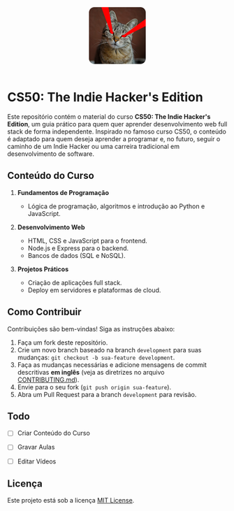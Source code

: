 <div align="center">
<img src="https://raw.githubusercontent.com/6laercio/cs50-indie-hacker-edition/master/misc/lasercat.png" height="130" />
</div>
<br>

# CS50: The Indie Hacker's Edition

Este repositório contém o material do curso **CS50: The Indie Hacker's Edition**, um guia prático para quem quer aprender desenvolvimento web full stack de forma independente. Inspirado no famoso curso CS50, o conteúdo é adaptado para quem deseja aprender a programar e, no futuro, seguir o caminho de um Indie Hacker ou uma carreira tradicional em desenvolvimento de software.

## Conteúdo do Curso

1. **Fundamentos de Programação**

   - Lógica de programação, algoritmos e introdução ao Python e JavaScript.

2. **Desenvolvimento Web**

   - HTML, CSS e JavaScript para o frontend.
   - Node.js e Express para o backend.
   - Bancos de dados (SQL e NoSQL).

3. **Projetos Práticos**
   - Criação de aplicações full stack.
   - Deploy em servidores e plataformas de cloud.

## Como Contribuir

Contribuições são bem-vindas! Siga as instruções abaixo:

1. Faça um fork deste repositório.
2. Crie um novo branch baseado na branch `development` para suas mudanças: `git checkout -b sua-feature development`.
3. Faça as mudanças necessárias e adicione mensagens de commit descritivas **em inglês** (veja as diretrizes no arquivo [CONTRIBUTING.md](CONTRIBUTING.md)).
4. Envie para o seu fork (`git push origin sua-feature`).
5. Abra um Pull Request para a branch `development` para revisão.

## Todo
- [ ] Criar Conteúdo do Curso
- [ ] Gravar Aulas
- [ ] Editar Vídeos


## Licença

Este projeto está sob a licença [MIT License](LICENSE).
